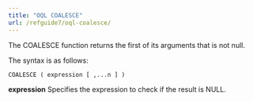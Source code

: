 ```yaml
---
title: "OQL COALESCE"
url: /refguide7/oql-coalesce/
---
```



The COALESCE function returns the first of its arguments that is not null.

The syntax is as follows:

```
COALESCE ( expression [ ,...n ] )
```

**expression**
Specifies the expression to check if the result is NULL.
